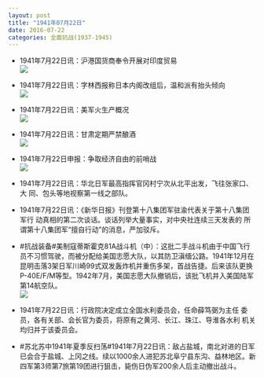 ```yaml
---
layout: post
title: "1941年07月22日"
date: 2016-07-22
categories: 全面抗战(1937-1945)
---
```


<meta name="referrer" content="no-referrer" />

- 1941年7月22日讯：沪港国货商奉令开展对印度贸易 <br/><img src="https://ww1.sinaimg.cn/large/aca367d8jw1f632xbgzabj20qh0kftgt.jpg" />

- 1941年7月22日讯：字林西报称日本内阁改组后，温和派有抬头倾向 <br/><img src="https://ww2.sinaimg.cn/large/aca367d8jw1f6317amn5nj20ns0hqq8w.jpg" />

- 1941年7月22日讯：美军火生产概况 <br/><img src="https://ww2.sinaimg.cn/large/aca367d8jw1f62zglqis5j20r40hojyp.jpg" />

- 1941年7月22日讯：甘肃定期严禁酿酒 <br/><img src="https://ww2.sinaimg.cn/large/aca367d8jw1f62xq1tjshj206r05wt99.jpg" />

- 1941年7月22日申报：争取经济自由的前哨战 <br/><img src="https://ww3.sinaimg.cn/large/aca367d8jw1f62siyhsozj20re0yhx0m.jpg" />

- 1941年7月22日讯：华北日军最高指挥官冈村宁次从北平出发，飞往张家口、大 同、包头等地视察第一线之部队。 

- 1941年7月22日讯：《新华日报》刊登第十八集团军驻渝代表关于第十八集团军行 动真相的第二次谈话。谈话列举大量事实，对中央社连续三天发表的 所谓第十八集团军“擅自行动”的消息，严加驳斥。 

- #抗战装备#美制寇蒂斯霍克81A战斗机（中）：这批二手战斗机由于中国飞行员不习惯驾驶，而被分配给美国志愿大队，以其防卫滇缅公路。1941年12月在昆明击落3架日军川崎99式双发轰炸机并重伤多架，首战告捷。后来该队更换P-40E/F/M等型。1942年7月，美国志愿大队撤销后，该批飞机并入美国陆军第14航空队。 <br/><img src="https://ww3.sinaimg.cn/large/aca367d8jw1f62gdojz1tj20bj0jy0vr.jpg" />

- 1941年7月22日讯：行政院决定成立全国水利委员会，任命薛笃弼为主任 委员，各有关部、会长官为委员，将原有之黄河、长江、珠江、导淮各水利 机关均归并于该委员会。 

- #苏北苏中1941年夏季反扫荡#1941年7月22日讯：敌占盐城，南北对进的日军已会合于盐城、上冈之线。续以1000余人进犯苏北阜宁县东沟、益林地区。新四军第3师第7旅第19团进行狙击，毙伤日伪军200余人后主动撤出战斗。 


